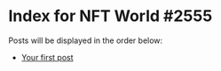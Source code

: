 # Index for NFT World #2555
Posts will be displayed in the order below:

- [Your first post](./001-first.md)

